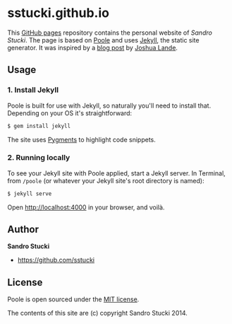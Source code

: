 # sstucki.github.io

This [GitHub pages](https://pages.github.com) repository contains the
personal website of *Sandro Stucki*.  The page is based on
[Poole](https://github.com/poole/poole) and uses
[Jekyll](http://jekyllrb.com), the static site generator.  It was
inspired by a
[blog post](http://joshualande.com/jekyll-github-pages-poole/) by
[Joshua Lande](http://joshualande.com/).


## Usage

### 1. Install Jekyll

Poole is built for use with Jekyll, so naturally you'll need to
install that.  Depending on your OS it's straightforward:

```bash
$ gem install jekyll
```

The site uses [Pygments](http://pygments.org/) to highlight code
snippets.

### 2. Running locally

To see your Jekyll site with Poole applied, start a Jekyll server. In
Terminal, from `/poole` (or whatever your Jekyll site's root directory
is named):

```bash
$ jekyll serve
```

Open <http://localhost:4000> in your browser, and voilà.


## Author

**Sandro Stucki**
- <https://github.com/sstucki>


## License

Poole is open sourced under the [MIT license](LICENSE.md).

The contents of this site are (c) copyright Sandro Stucki 2014.
